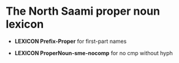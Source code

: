 
# The North Saami proper noun lexicon




 * **LEXICON Prefix-Proper** for first-part names

 * **LEXICON ProperNoun-sme-nocomp** for no cmp without hyph





